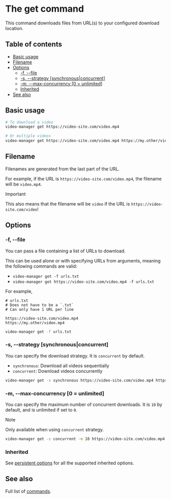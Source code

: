 # The get command

This command downloads files from URL(s) to your configured download location.

## Table of contents

<!--toc:start-->
- [Basic usage](#basic-usage)
- [Filename](#filename)
- [Options](#options)
  - [-f, --file](#f-file)
  - [-s, --strategy [synchronous|concurrent]](#s-strategy-synchronousconcurrent)
  - [-m, --max-concurrency [0 = unlimited]](#m-max-concurrency-0-unlimited)
  - [Inherited](#inherited)
- [See also](#see-also)
<!--toc:end-->

## Basic usage

```sh
# To download a video
video-manager get https://video-site.com/video.mp4

# Or multiple videos
video-manager get https://video-site.com/video.mp4 https://my.other/video.mp4
```

## Filename

Filenames are generated from the last part of the URL.

For example, if the URL is `https://video-site.com/video.mp4`, the filename will be `video.mp4`.

> [!IMPORTANT]
> This also means that the filename will be `video` if the URL is `https://video-site.com/video`!

## Options

### -f, --file

You can pass a file containing a list of URLs to download.

This can be used alone or with specifying URLs from arguments, meaning the following commands are valid:

- `video-manager get -f urls.txt`
- `video-manager get https://video-site.com/video.mp4 -f urls.txt`

For example,

```text
# urls.txt
# Does not have to be a `.txt`
# Can only have 1 URL per line

https://video-site.com/video.mp4
https://my.other/video.mp4
```

```sh
video-manager get -f urls.txt
```

### -s, --strategy [synchronous|concurrent]

You can specify the download strategy. It is `concurrent` by default.

- `synchronous`: Download all videos sequentially
- `concurrent`: Download videos concurrently

```sh
video-manager get -s synchronous https://video-site.com/video.mp4 https://my.other/video.mp4
```

### -m, --max-concurrency [0 = unlimited]

You can specify the maximum number of concurrent downloads. It is `10` by default, and is unlimited if set to `0`.

> [!NOTE]
> Only available when using `concurrent` strategy.

```sh
video-manager get -s concurrent -m 10 https://video-site.com/video.mp4 https://my.other/video.mp4
```

### Inherited

See [persistent options](./index.md#persistent-options) for all the supported inherited options.

## See also

Full list of [commands](./index.md).
